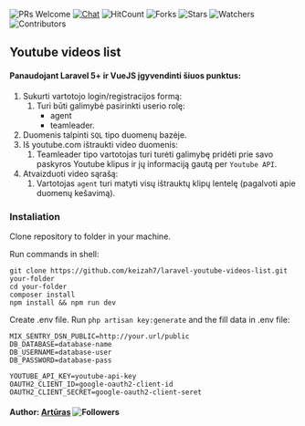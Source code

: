 ![PRs Welcome](https://img.shields.io/badge/PRs-welcome-brightgreen.svg)
[![Chat](https://img.shields.io/discord/620935790867906561?label=chat)](https://discordapp.com/channels/620935790867906561)
![HitCount](http://hits.dwyl.io/front-end-by-rimantas/10-grupe-portfolio-personal.svg)
![Forks](https://img.shields.io/github/forks/front-end-by-rimantas/10-grupe-portfolio-personal?style=social)
![Stars](https://img.shields.io/github/stars/front-end-by-rimantas/10-grupe-portfolio-personal?style=social)
![Watchers](https://img.shields.io/github/watchers/front-end-by-rimantas/10-grupe-portfolio-personal?style=social)
![Contributors](https://img.shields.io/github/contributors/front-end-by-rimantas/10-grupe-portfolio-personal)
## Youtube videos list

#### Panaudojant Laravel 5+ ir VueJS įgyvendinti šiuos punktus:
1. Sukurti vartotojo login/registracijos formą:
    1. Turi būti galimybė pasirinkti userio rolę:
        - agent
        - teamleader.
1. Duomenis talpinti `SQL` tipo duomenų bazėje. 
1. Iš youtube.com ištraukti video duomenis:
    1. Teamleader tipo vartotojas turi turėti galimybę pridėti prie savo paskyros Youtube klipus ir jų informaciją gautą per `Youtube API`.
1. Atvaizduoti video sąrašą:
    1. Vartotojas `agent` turi matyti visų ištrauktų klipų lentelę (pagalvoti apie duomenų kešavimą).

### Instaliation
Clone repository to folder in your machine.

Run commands in shell:
```
git clone https://github.com/keizah7/laravel-youtube-videos-list.git your-folder
cd your-folder
composer install
npm install && npm run dev
```
Create .env file.
Run ``php artisan key:generate`` and the fill data in .env file:
```
MIX_SENTRY_DSN_PUBLIC=http://your.url/public
DB_DATABASE=database-name
DB_USERNAME=database-user
DB_PASSWORD=database-pass

YOUTUBE_API_KEY=youtube-api-key
OAUTH2_CLIENT_ID=google-oauth2-client-id
OAUTH2_CLIENT_SECRET=google-oauth2-client-seret
```
#### Author: [Artūras](https://github.com/keizah7) ![Followers](https://img.shields.io/github/followers/keizah7?style=social)

